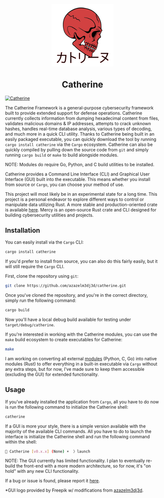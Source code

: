 <div align="center">
    <img src="assets/catherine_icon.png" width="40%" />
    <h1>Catherine</h1>
</div>

[![Catherine](https://github.com/azazelm3dj3d/catherine/actions/workflows/workflow.yml/badge.svg)](https://github.com/azazelm3dj3d/catherine/actions/workflows/workflow.yml)

The Catherine Framework is a general-purpose cybersecurity framework built to provide extended support for defense operations. Catherine currently collects information from dumping hexadecimal content from files, validates malicious domains & IP addresses, attempts to crack unknown hashes, handles real-time database analysis, various types of decoding, and much more in a quick CLI utility. Thanks to Catherine being built in an easily packaged executable, you can quickly download the tool by running `cargo install catherine` via the `Cargo` ecosystem. Catherine can also be quickly compiled by pulling down the source code from `git` and simply running `cargo build` or `make` to build alongside modules.

NOTE: Modules do require Go, Python, and C build utilities to be installed.

Catherine provides a Command Line Interface (CLI) and Graphical User Interface (GUI) built into the executable. This means whether you install from source or `Cargo`, you can choose your method of use.

This project will most likely be in an experimental state for a long time. This project is a personal endeavor to explore different ways to control or manipulate data utilizing Rust. A more stable and production-oriented crate is available [here](https://github.com/azazelm3dj3d/mercy). Mercy is an open-source Rust crate and CLI designed for building cybersecurity utilities and projects.

## Installation

You can easily install via the `Cargo` CLI:

```bash
cargo install catherine
```

If you'd prefer to install from source, you can also do this fairly easily, but it will still require the `Cargo` CLI.

First, clone the repository using `git`:

```bash
git clone https://github.com/azazelm3dj3d/catherine.git
```

Once you've cloned the repository, and you're in the correct directory, simply run the following command:

```bash
cargo build
```

Now you'll have a local debug build available for testing under `target/debug/catherine`.

If you're interested in working with the Catherine modules, you can use the `make` build ecosystem to create executables for Catherine:

```bash
make
```

I am working on converting all external [modules](https://github.com/azazelm3dj3d/catherine-modules) (Python, C, Go) into native modules (Rust) to offer everything in a built-in executable via `Cargo` without any extra steps, but for now, I've made sure to keep them accessible (excluding the GUI) for extended functionality.

## Usage

If you've already installed the application from `Cargo`, all you have to do now is run the following command to initialize the Catherine shell:

```bash
catherine
```

If a GUI is more your style, there is a simple version available with the majority of the available CLI commands. All you have to do to launch the interface is initialize the Catherine shell and run the following command within the shell:

```bash
🦀 Catherine [v0.x.x] (None) ☀️  〉launch
```

NOTE: The GUI currently has limited functionality. I plan to eventually re-build the front-end with a more modern architecture, so for now, it's "on hold" with any new CLI functionality.

If a bug or issue is found, please report it [here](https://github.com/azazelm3dj3d/catherine/issues).

*GUI logo provided by Freepik w/ modifications from [azazelm3dj3d](https://github.com/azazelm3dj3d).
